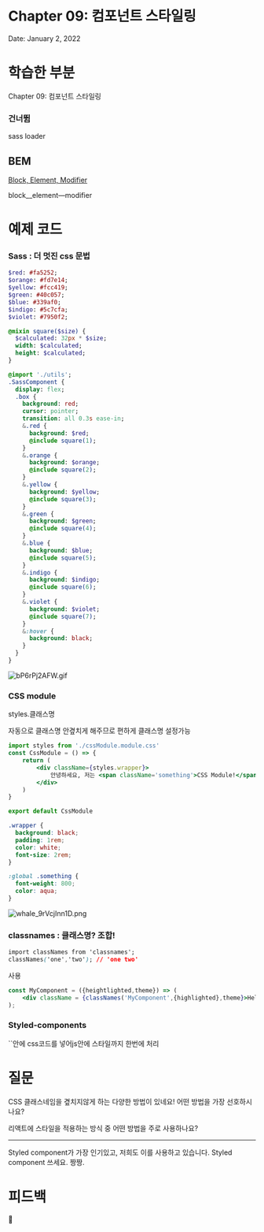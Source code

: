 # Chapter 09: 컴포넌트 스타일링

Date: January 2, 2022

# 학습한 부분

Chapter 09: 컴포넌트 스타일링

### 건너뜀

sass loader 

## BEM

[Block, Element, Modifier](https://nykim.work/15)

block__element—modifier

# 예제 코드

### Sass : 더 멋진 css 문법

```sass
$red: #fa5252;
$orange: #fd7e14;
$yellow: #fcc419;
$green: #40c057;
$blue: #339af0;
$indigo: #5c7cfa;
$violet: #7950f2;

@mixin square($size) {
  $calculated: 32px * $size;
  width: $calculated;
  height: $calculated;
}
```

```sass
@import './utils';
.SassComponent {
  display: flex;
  .box {
    background: red;
    cursor: pointer;
    transition: all 0.3s ease-in;
    &.red {
      background: $red;
      @include square(1);
    }
    &.orange {
      background: $orange;
      @include square(2);
    }
    &.yellow {
      background: $yellow;
      @include square(3);
    }
    &.green {
      background: $green;
      @include square(4);
    }
    &.blue {
      background: $blue;
      @include square(5);
    }
    &.indigo {
      background: $indigo;
      @include square(6);
    }
    &.violet {
      background: $violet;
      @include square(7);
    }
    &:hover {
      background: black;
    }
  }
}
```

![bP6rPj2AFW.gif](Chapter%2009%20%E1%84%8F%E1%85%A5%E1%86%B7%E1%84%91%E1%85%A9%E1%84%82%E1%85%A5%E1%86%AB%E1%84%90%E1%85%B3%20%E1%84%89%E1%85%B3%E1%84%90%E1%85%A1%E1%84%8B%E1%85%B5%E1%86%AF%E1%84%85%E1%85%B5%E1%86%BC%205f738d3a025b4522a92bbf31f57d85f0/bP6rPj2AFW.gif)

### CSS module

styles.클래스명

자동으로 클래스명 안곂치게 해주므로 편하게 클래스명 설정가능

```jsx
import styles from './cssModule.module.css'
const CssModule = () => {
	return (
		<div className={styles.wrapper}>
			안녕하세요, 저는 <span className='something'>CSS Module!</span>
		</div>
	)
}

export default CssModule
```

```css
.wrapper {
  background: black;
  padding: 1rem;
  color: white;
  font-size: 2rem;
}

:global .something {
  font-weight: 800;
  color: aqua;
}
```

![whale_9rVcjInn1D.png](Chapter%2009%20%E1%84%8F%E1%85%A5%E1%86%B7%E1%84%91%E1%85%A9%E1%84%82%E1%85%A5%E1%86%AB%E1%84%90%E1%85%B3%20%E1%84%89%E1%85%B3%E1%84%90%E1%85%A1%E1%84%8B%E1%85%B5%E1%86%AF%E1%84%85%E1%85%B5%E1%86%BC%205f738d3a025b4522a92bbf31f57d85f0/whale_9rVcjInn1D.png)

### classnames : 클래스명? 조합!

```css
import classNames from 'classnames';
classNames('one','two'); // 'one two'
```

사용

```jsx
const MyComponent = ({heightlighted,theme}) => (
	<div className = {classNames('MyComponent',{highlighted},theme}>Hello</div>
);
```

### Styled-components

``안에 css코드를 넣어js안에 스타일까지 한번에 처리

# 질문

CSS 클래스네임을 곂치지않게 하는 다양한 방법이 있네요! 어떤 방법을 가장 선호하시나요?

리액트에 스타일을 적용하는 방식 중 어떤 방법을 주로 사용하나요?

---

Styled component가 가장 인기있고, 저희도 이를 사용하고 있습니다. Styled component 쓰세요. 짱짱.

# 피드백

🤺